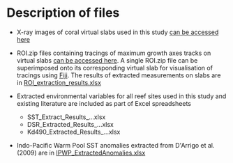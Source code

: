 # Description of files 

* X-ray images of coral virtual slabs used in this study [can be accessed here](https://github.com/LeoBertiniNHM/CoralTriangle_PoritesGrowthBaselines/Data)


* ROI.zip files containing tracings of maximum growth axes tracks on virtual slabs [can be accessed here](https://github.com/LeoBertiniNHM/CoralTriangle_PoritesGrowthBaselines/Data). 
A single ROI.zip file can be superimposed onto its corresponding virtual slab for visualisation of tracings using [Fiji](https://imagej.net/software/fiji/). The results of extracted measurements on slabs are in [ROI_extraction_results.xlsx](https://github.com/LeoBertiniNHM/CoralTriangle_SST_Reconstructions/blob/811cc5006c0a84d66b65052fa2c30344851c30a3/Data/ROI_extraction_results.xlsx) 


* Extracted environmental variables for all reef sites used in this study and existing literature are included as part of Excel spreadsheets
  * SST_Extract_Results_...xlsx
  * DSR_Extracted_Results_...xlsx
  * Kd490_Extracted_Results_...xlsx


* Indo-Pacific Warm Pool SST anomalies extracted from D'Arrigo et al. (2009) are in [IPWP_ExtractedAnomalies.xlsx](https://github.com/LeoBertiniNHM/CoralTriangle_SST_Reconstructions/blob/c4b77aa746635c91fd8eca7461cfa2f973347977/Data/IPWP_ExtractedAnomalies.xlsx)
